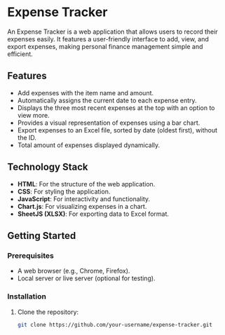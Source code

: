 # Expense Tracker

An Expense Tracker is a web application that allows users to record their expenses easily. It features a user-friendly interface to add, view, and export expenses, making personal finance management simple and efficient.

## Features

- Add expenses with the item name and amount.
- Automatically assigns the current date to each expense entry.
- Displays the three most recent expenses at the top with an option to view more.
- Provides a visual representation of expenses using a bar chart.
- Export expenses to an Excel file, sorted by date (oldest first), without the ID.
- Total amount of expenses displayed dynamically.

## Technology Stack

- **HTML**: For the structure of the web application.
- **CSS**: For styling the application.
- **JavaScript**: For interactivity and functionality.
- **Chart.js**: For visualizing expenses in a chart.
- **SheetJS (XLSX)**: For exporting data to Excel format.

## Getting Started

### Prerequisites

- A web browser (e.g., Chrome, Firefox).
- Local server or live server (optional for testing).

### Installation

1. Clone the repository:
   ```bash
   git clone https://github.com/your-username/expense-tracker.git
